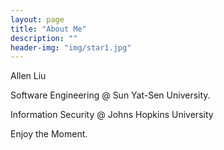 ```yaml
---
layout: page
title: "About Me"
description: ""
header-img: "img/star1.jpg"
---
```

<!--
<center>
    <p><img src="http://ww2.sinaimg.cn/large/6add1635gw1f7nymzucj7j206o08wgm0.jpg" align="center"></p>
</center>-->

Allen Liu<br/>

Software Engineering @ Sun Yat-Sen University.<br/>

Information Security @ Johns Hopkins University <br/>

Enjoy the Moment. <br/>



